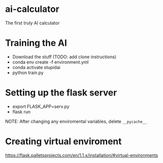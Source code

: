 # ai-calculator
The first truly AI calculator

# Training the AI

- Download the stuff (TODO: add clone instructions)
- conda env create -f environment.yml
- conda activate stupidai
- python train.py

# Setting up the flask server

- export FLASK_APP=serv.py
- flask run

NOTE: After changing any enviromental variables, delete `__pycache__`

# Creating virtual enviroment
https://flask.palletsprojects.com/en/1.1.x/installation/#virtual-environments